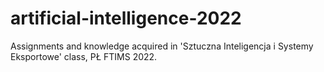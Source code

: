 # artificial-intelligence-2022
Assignments and knowledge acquired in 'Sztuczna Inteligencja i Systemy Eksportowe' class, PŁ FTIMS 2022.

